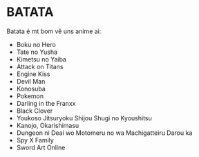 # BATATA
Batata é mt bom
vê uns anime ai:
- Boku no Hero
- Tate no Yusha
- Kimetsu no Yaiba
- Attack on Titans
- Engine Kiss
- Devil Man
- Konosuba
- Pokemon
- Darling in the Franxx
- Black Clover
- Youkoso Jitsuryoku Shijou Shugi no Kyoushitsu
- Kanojo, Okarishimasu
- Dungeon ni Deai wo Motomeru no wa Machigatteiru Darou ka
- Spy X Family
- Sword Art Online

